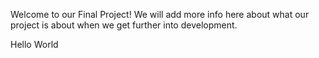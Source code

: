 Welcome to our Final Project! We will add more info here about what our project is about when we get further into development.

Hello World

